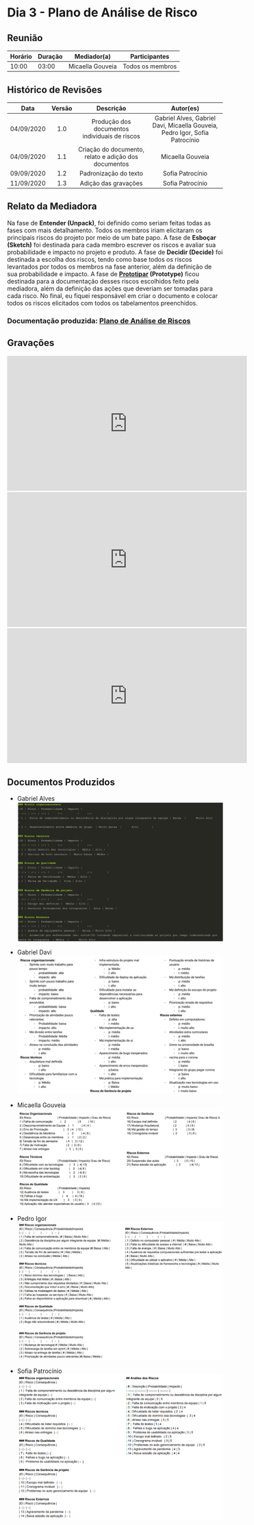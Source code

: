 # Dia 3 - Plano de Análise de Risco

## Reunião

| Horário | Duração | Mediador(a)      | Participantes    |
| ------- | ------- | ---------------- | ---------------- |
| 10:00   | 03:00   | Micaella Gouveia | Todos os membros |

## Histórico de Revisões

|    Data    | Versão |                      Descrição                       |                                  Autor(es)                                  |
| :--------: | :----: | :--------------------------------------------------: | :-------------------------------------------------------------------------: |
| 04/09/2020 |  1.0   |    Produção dos documentos individuais de riscos     | Gabriel Alves, Gabriel Davi, Micaella Gouveia, Pedro Igor, Sofia Patrocínio |
| 04/09/2020 |  1.1   | Criação do documento, relato e adição dos documentos |                              Micaella Gouveia                               |
| 09/09/2020 |  1.2   |                Padronização do texto                 |                              Sofia Patrocínio                               |
| 11/09/2020 |  1.3   |                 Adição das gravações                 |                              Sofia Patrocínio                               |

## Relato da Mediadora

Na fase de **Entender (Unpack)**, foi definido como seriam feitas todas as fases com mais detalhamento. Todos os membros iriam elicitaram os principais riscos do projeto por meio de um bate papo. A fase de **Esboçar (Sketch)** foi destinada para cada membro escrever os riscos e avaliar sua probabilidade e impacto no projeto e produto. A fase de **Decidir (Decide)** foi destinada a escolha dos riscos, tendo como base todos os riscos levantados por todos os membros na fase anterior, além da definição de sua probabilidade e impacto. A fase de **[Prototipar](Modeling/verbo?id=prototipação) (Prototype)** ficou destinada para a documentação desses riscos escolhidos feito pela mediadora, além da definição das ações que deveriam ser tomadas para cada risco. No final, eu fiquei responsável em criar o documento e colocar todos os riscos elicitados com todos os tabelamentos preenchidos.

### Documentação produzida: [Plano de Análise de Riscos](preTraceability/PlanAnaliseRiscos.md)

## Gravações

<iframe allowFullScreen="allowFullScreen" src="https://www.youtube.com/embed/4jNb1blMzdk?ecver=1&amp;iv_load_policy=3&amp;yt:stretch=16:9&amp;autohide=1&amp;color=red&amp;width=560&amp;width=560" width="560" height="315" allowtransparency="true" frameborder="0"><div><a  id="x4Kmoha6" href="https://www.rockpamperscissors.co.uk/a-new-one-on-me/">Emma hybrid</a></div><div><a  id="x4Kmoha6" href="https://www.earth-essentials.co.uk/is-buying-a-mattress-the-worst-thing-possible-for-your-health/">VOCs</a></div><script type="text/javascript">function execute_YTvideo(){return youtube.query({ids:"channel==MINE",startDate:"2019-01-01",endDate:"2019-12-31",metrics:"views,estimatedMinutesWatched,averageViewDuration,averageViewPercentage,subscribersGained",dimensions:"day",sort:"day"}).then(function(e){},function(e){console.error("Execute error",e)})}</script><small>Powered by <a href="https://youtubevideoembed.com/ ">Embed YouTube Video</a></small></iframe>

<iframe allowFullScreen="allowFullScreen" src="https://www.youtube.com/embed/PiCtM8wIsFk?ecver=1&amp;iv_load_policy=3&amp;yt:stretch=16:9&amp;autohide=1&amp;color=red&amp;width=560&amp;width=560" width="560" height="315" allowtransparency="true" frameborder="0"><div><a  id="x4Kmoha6" href="https://www.rockpamperscissors.co.uk/a-new-one-on-me/">Emma hybrid</a></div><div><a  id="x4Kmoha6" href="https://www.earth-essentials.co.uk/is-buying-a-mattress-the-worst-thing-possible-for-your-health/">VOCs</a></div><script type="text/javascript">function execute_YTvideo(){return youtube.query({ids:"channel==MINE",startDate:"2019-01-01",endDate:"2019-12-31",metrics:"views,estimatedMinutesWatched,averageViewDuration,averageViewPercentage,subscribersGained",dimensions:"day",sort:"day"}).then(function(e){},function(e){console.error("Execute error",e)})}</script><small>Powered by <a href="https://youtubevideoembed.com/ ">Embed YouTube Video</a></small></iframe>

<iframe allowFullScreen="allowFullScreen" src="https://www.youtube.com/embed/SAFfnxAZsnc?ecver=1&amp;iv_load_policy=3&amp;yt:stretch=16:9&amp;autohide=1&amp;color=red&amp;width=560&amp;width=560" width="560" height="315" allowtransparency="true" frameborder="0"><div><a  id="x4Kmoha6" href="https://www.rockpamperscissors.co.uk/a-new-one-on-me/">Emma hybrid</a></div><div><a  id="x4Kmoha6" href="https://www.earth-essentials.co.uk/is-buying-a-mattress-the-worst-thing-possible-for-your-health/">VOCs</a></div><script type="text/javascript">function execute_YTvideo(){return youtube.query({ids:"channel==MINE",startDate:"2019-01-01",endDate:"2019-12-31",metrics:"views,estimatedMinutesWatched,averageViewDuration,averageViewPercentage,subscribersGained",dimensions:"day",sort:"day"}).then(function(e){},function(e){console.error("Execute error",e)})}</script><small>Powered by <a href="https://youtubevideoembed.com/ ">Embed YouTube Video</a></small></iframe>


## Documentos Produzidos

- Gabriel Alves
  ![Gabriel Alves](../assets/designSprint/riscos/riscosGabrielAlves.png)

- Gabriel Davi
  ![Gabriel Davi](../assets/designSprint/riscos/riscosGabrielDavi.png)

- Micaella Gouveia
  ![Micaella Gouveia](../assets/designSprint/riscos/riscosMicaella.png)

- Pedro Igor
  ![Pedro Igor](../assets/designSprint/riscos/riscosPedro.png)

- Sofia Patrocínio
  ![Sofia Patrocínio](../assets/designSprint/riscos/riscosSofia.png)
